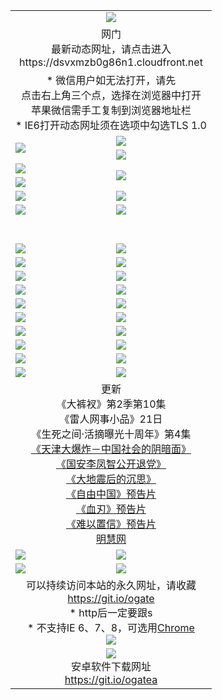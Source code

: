 ﻿<table>
  <tr></tr>
  <tr><td colspan=2 align=center><img src="https://cloud.githubusercontent.com/assets/11880933/13434984/f430fae2-e012-11e5-814f-c2df1e82b247.jpg" /></td></tr>
  <tr><td colspan=2 align=center>网门<br>最新动态网址，请点击进入
<br>https://dsvxmzb0g86n1.cloudfront.net
    </td>
  </tr>
  <tr>
    <td colspan=2 align=center>* 微信用户如无法打开，请先<br>点击右上角三个点，选择在浏览器中打开<br>苹果微信需手工复制到浏览器地址栏
    <br>* IE6打开动态网址须在选项中勾选TLS 1.0</td>
  </tr>
  <tr>
    <td rowspan=2><a href="https://dsvxmzb0g86n1.cloudfront.net/ogUP.aspx?name=11DKC.mp4&list=11DKC" target="_blank"><img src="https://dsvxmzb0g86n1.cloudfront.net/Up/11DKC1.jpg" /></a></td> 
    <td><div><a href="https://dsvxmzb0g86n1.cloudfront.net/ogUP.aspx?name=LRWS.mp4&list=LRWS" target="_blank"><img src="https://dsvxmzb0g86n1.cloudfront.net/Up/LRWS.jpg" /></a></td>
   </tr>
  <tr>
    <td><a href="https://dsvxmzb0g86n1.cloudfront.net/ogNiceVedio.aspx" target="_blank"><img src="https://dsvxmzb0g86n1.cloudfront.net/Up/11TGKDY.jpg" /></a></td>
  </tr>
  <tr>
    <td><a href="https://dsvxmzb0g86n1.cloudfront.net/ogUP.aspx?name=JQR.mp4&count=2" target="_blank"><img src="https://dsvxmzb0g86n1.cloudfront.net/Up/JQR.jpg" /></a></td>   
    <td rowspan=2><a href="https://dsvxmzb0g86n1.cloudfront.net/ogUP.aspx?name=JP.mp4&count=9" target="_blank"><img src="https://dsvxmzb0g86n1.cloudfront.net/Up/JP.jpg" /></td>
  </tr>
  <tr>
    <td><a href="https://dsvxmzb0g86n1.cloudfront.net/ogUP.aspx?name=WH.mp4" target="_blank"><img src="https://dsvxmzb0g86n1.cloudfront.net/Up/WH.jpg" /></a></td>
  </tr>
  <tr>
    <td><a href="https://dsvxmzb0g86n1.cloudfront.net/ogUP.aspx?name=SSZJ.mp4&list=SSZJ" target="_blank"><img src="https://dsvxmzb0g86n1.cloudfront.net/Up/SSZJ.jpg" /></a></td>
    <td><a href="https://dsvxmzb0g86n1.cloudfront.net/ogUP.aspx?name=1XQK.mp4&count=13" target="_blank"><img src="https://dsvxmzb0g86n1.cloudfront.net/Up/1XQK.jpg" /></a</td>
  </tr>
  <tr>
    <td><a href="https://dsvxmzb0g86n1.cloudfront.net/ogUP.aspx?name=ZY.mp4&count=2015|16" target="_blank"><img src="https://dsvxmzb0g86n1.cloudfront.net/Up/ZY.jpg" /></a</td>
    <td><a href="https://dsvxmzb0g86n1.cloudfront.net/ogUP.aspx?name=XTFY.mp4&count=B|2,A|24" target="_blank"><img src="https://dsvxmzb0g86n1.cloudfront.net/Up/XTFY.jpg" /></a></td>
  </tr>
  <tr height="40">
  </tr>
  <tr>
    <td><a href="https://dsvxmzb0g86n1.cloudfront.net/ogUP.aspx?name=4SQQ.mp4&list=4SQQ" target="_blank"><img src="https://dsvxmzb0g86n1.cloudfront.net/Up/4SQQ0.jpg"/></a></td>
    <td><a href="https://dsvxmzb0g86n1.cloudfront.net/ogUP.aspx?name=4SHQ.mp4&list=4SHQ" target="_blank"><img src="https://dsvxmzb0g86n1.cloudfront.net/Up/4SHQ0.jpg"/></a></td>
  </tr>
  <tr>
    <td><a href="https://dsvxmzb0g86n1.cloudfront.net/ogUP.aspx?name=4SZG.mp4&list=4SZG" target="_blank"><img src="https://dsvxmzb0g86n1.cloudfront.net/Up/4SZG0.jpg"/></a></td>
    <td><a href="https://dsvxmzb0g86n1.cloudfront.net/ogUP.aspx?name=4SDJ.mp4&list=4SDJ" target="_blank"><img src="https://dsvxmzb0g86n1.cloudfront.net/Up/4SDJ0.jpg"/></a></td>
  </tr>
  <tr>
    <td><a href="https://dsvxmzb0g86n1.cloudfront.net/ogUP.aspx?name=4SGX.mp4&list=4SGX" target="_blank"><img src="https://dsvxmzb0g86n1.cloudfront.net/Up/4SGX0.jpg"/></a></td>
    <td><a href="https://dsvxmzb0g86n1.cloudfront.net/ogUP.aspx?name=4SHD.mp4&list=4SHD" target="_blank"><img src="https://dsvxmzb0g86n1.cloudfront.net/Up/4SHD0.jpg"/></a></td>
  </tr>
  <tr>
    <td><a href="https://dsvxmzb0g86n1.cloudfront.net/ogUP.aspx?name=4CTX.mp4&list=4CTX" target="_blank"><img src="https://dsvxmzb0g86n1.cloudfront.net/Up/4CTX0.jpg"/></a></td>
    <td><a href="https://dsvxmzb0g86n1.cloudfront.net/ogUP.aspx?name=4CWZ.mp4&list=4CWZ" target="_blank"><img src="https://dsvxmzb0g86n1.cloudfront.net/Up/4CWZ0.jpg"/></a></td>
  </tr>
  <tr>
    <td><a href="https://dsvxmzb0g86n1.cloudfront.net/onUP.aspx?name=https://d1qhweuvr3wm0g.cloudfront.net/" target="_blank"><img src="https://dsvxmzb0g86n1.cloudfront.net/Up/0DTW.jpg"/></a></td>
    <td><a href="https://dsvxmzb0g86n1.cloudfront.net/onUP.aspx?name=https://d240ns8up8earz.cloudfront.net/acenter/" target="_blank"><img src="https://dsvxmzb0g86n1.cloudfront.net/Up/0TDW.jpg" /></a></td>
  </tr>
  <tr>
    <td><a href="https://dsvxmzb0g86n1.cloudfront.net/onUP.aspx?name=https://d4508d6vomz2p.cloudfront.net/gb/nsc413.htm" target="_blank"><img src="https://dsvxmzb0g86n1.cloudfront.net/Up/0DJY.jpg" /></a></td>
    <td><a href="https://dsvxmzb0g86n1.cloudfront.net/onUP.aspx?name=https://d3bxwq7vzudb5l.cloudfront.net/xtr/gb/prog204.html" target="_blank"><img src="https://dsvxmzb0g86n1.cloudfront.net/Up/0XTR.jpg" /></a></td>
  </tr>
  <tr>
    <td><a href="https://dsvxmzb0g86n1.cloudfront.net/onUP.aspx?name=https://d3aj00iefsmfgc.cloudfront.net/" target="_blank"><img src="https://dsvxmzb0g86n1.cloudfront.net/Up/0MHW.jpg" /></a></td>
    <td><a href="https://dsvxmzb0g86n1.cloudfront.net/onUP.aspx?name=https://d1sbg9daat0zu5.cloudfront.net/" target="_blank"><img src="https://dsvxmzb0g86n1.cloudfront.net/Up/0ZJW.jpg" /></a></td>
  </tr>
  <tr>
    <td><a href="https://dsvxmzb0g86n1.cloudfront.net/ogUP.aspx?name=0FG.zip" target="_blank"><img src="https://dsvxmzb0g86n1.cloudfront.net/Up/0FG.jpg" /></a></td>
    <td><a href="https://dsvxmzb0g86n1.cloudfront.net/ogUP.aspx?name=0FGA.apk" target="_blank"><img src="https://dsvxmzb0g86n1.cloudfront.net/Up/0FGA.jpg" /></a></td>
  </tr>
  <tr>
    <td><a href="https://dsvxmzb0g86n1.cloudfront.net/ogUP.aspx?name=0U.zip" target="_blank"><img src="https://dsvxmzb0g86n1.cloudfront.net/Up/0U.jpg" /></a></td>
    <td><a href="https://dsvxmzb0g86n1.cloudfront.net/ogUP.aspx?name=0UA.apk" target="_blank"><img src="https://dsvxmzb0g86n1.cloudfront.net/Up/0UA.jpg" /></a></td>
  </tr>
  <tr>
    <td><a href="https://dsvxmzb0g86n1.cloudfront.net/ogUP.aspx?name=0iPPOTV.zip" target="_blank"><img src="https://dsvxmzb0g86n1.cloudfront.net/Up/0iPPOTV.jpg" /></a></td>
    <td><a href="https://dsvxmzb0g86n1.cloudfront.net/ogUP.aspx?name=0iNTD.apk" target="_blank"><img src="https://dsvxmzb0g86n1.cloudfront.net/Up/0iNTD.jpg" /></a></td>
  </tr>
  <tr>
    <td colspan=2 align=center>更新<br>
      《大裤衩》第2季第10集<br>
      《雷人网事小品》21日<br>
      《生死之间·活摘曝光十周年》第4集</a><br>
      <a href="https://dsvxmzb0g86n1.cloudfront.net/ogUP.aspx?name=4TJDBZ.mp4" target="_blank">《天津大爆炸－中国社会的阴暗面》</a><br>
      <a href="https://dsvxmzb0g86n1.cloudfront.net/ogUP.aspx?name=4LFZ.mp4" target="_blank">《国安李凤智公开退党》</a><br>
      <a href="https://dsvxmzb0g86n1.cloudfront.net/ogUP.aspx?name=4DDZHDCS.mp4" target="_blank">《大地震后的沉思》</a><br>
      <a href="https://dsvxmzb0g86n1.cloudfront.net/ogUP.aspx?name=11ZYZG0.mp4" target="_blank">《自由中国》预告片</a><br>
      <a href="https://dsvxmzb0g86n1.cloudfront.net/ogUP.aspx?name=11XR.mp4" target="_blank">《血刃》预告片</a><br>
      <a href="https://dsvxmzb0g86n1.cloudfront.net/ogUP.aspx?name=11NYZX.mp4&count=2" target="_blank">《难以置信》预告片</a><br>
      <a href="https://dsvxmzb0g86n1.cloudfront.net/onUP.aspx?name=https://www.minghui.org/" target="_blank">明慧网</a></td>
    </td>
  </tr>
  <tr>
    <td><a href="https://dsvxmzb0g86n1.cloudfront.net/ogNice.aspx" target="_blank"><img src="https://cloud.githubusercontent.com/assets/11880933/13720378/f84bb392-e841-11e5-8739-815049dd6ff8.jpg" /></a></td>
    <td><a href="https://dsvxmzb0g86n1.cloudfront.net/onCO.aspx?ob=600事物&op=增删改&args=WH1~%23类型6新闻%7c%23类型6评论&mode=" target="_blank"><img src="https://cloud.githubusercontent.com/assets/11880933/13720380/04d76a16-e842-11e5-8833-e627daa88802.jpg" /></a></td> 
  </tr>
  <tr>
    <td><a href="https://dsvxmzb0g86n1.cloudfront.net/ogDY.aspx" target="_blank"><img src="https://cloud.githubusercontent.com/assets/11880933/13720384/11817090-e842-11e5-9571-7dc2f1af9f42.jpg" /></a></td>
    <td><a href="https://dsvxmzb0g86n1.cloudfront.net/ogST.aspx" target="_blank"><img src="https://cloud.githubusercontent.com/assets/11880933/13720385/1467ea3c-e842-11e5-86df-c96c9a556aaf.jpg" /></a></td> 
  </tr>
  <!--tr>
    <td colspan=2 align=center>
      <微信可扫描以下临时二维码<br/>https://bit.ly/1mBQHW8<br/><a href="https://dsvxmzb0g86n1.cloudfront.net/Up/0WMGDL3.png" target="_blank"><img src="https://dsvxmzb0g86n1.cloudfront.net/Up/0WMGD3.png"/></a>
  </tr-->
  <tr>
    <td colspan=2 align=center>可以持续访问本站的永久网址，请收藏<br/><a href="https://git.io/ogate" target="_blank">https://git.io/ogate</a><br/>* http后一定要跟s<br/>* 不支持IE 6、7、8，可选用<a href="http://www.odisk.org/Upload/0ChromePortable.zip">Chrome</a><br/><a href="https://dsvxmzb0g86n1.cloudfront.net/Up/0WMGDL2.png" target="_blank"><img src="https://dsvxmzb0g86n1.cloudfront.net/Up/0WMGD2.png"/></a></td>
  </tr>
  <tr>
    <td colspan=2 align=center><a href="https://dsvxmzb0g86n1.cloudfront.net/ogUP.aspx?name=0oGate.apk" target="_blank"><img src="https://cloud.githubusercontent.com/assets/11880933/13720399/75e143ee-e842-11e5-9f0a-1421f423c80f.jpg" /></a><br>安卓软件下载网址<br><a href="https://git.io/ogatea">https://git.io/ogatea</a></td>
  </tr>
  <!--tr>
    <td colspan=2 align=center>可能失效的动态网址
    </td>
  </tr-->
</table>

